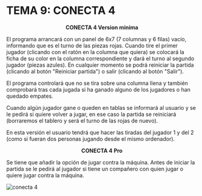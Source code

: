 # TEMA 9: CONECTA 4

<strong><center> CONECTA 4 Version minima</center></strong>

El programa arrancará con un panel de 6x7 (7 columnas y 6 filas) vacío, informando que es el turno de las piezas rojas. Cuando tire el primer jugador (clicando con el ratón en la columna que quiera) se colocará la ficha de su color en la columna correspondiente y dará el turno al segundo jugador (piezas azules). En cualquier momento se podrá reiniciar la partida (clicando al botón "Reiniciar partida") o salir (clicando al botón "Salir"). 

El programa controlará que no se tira sobre una columna llena y también comprobará tras cada jugada si ha ganado alguno de los jugadores o han quedado empates. 

Cuando algún jugador gane o queden en tablas se informará al usuario y se le pedirá si quiere volver a jugar, en ese caso la partida se reiniciará (borraremos el tablero y será el turno de las rojas de nuevo). 

En esta versión el usuario tendrá que hacer las tiradas del jugador 1 y del 2 (como si fueran dos personas jugando desde el mismo ordenador). 

<strong><center> CONECTA 4 Pro</center></strong>

Se tiene que añadir la opción de jugar contra la máquina. Antes de iniciar la partida se le pedirá al jugador si tiene un compañero con quien jugar o quiere jugar contra la máquina.


![conecta 4](../media/conecta4.jpg)
